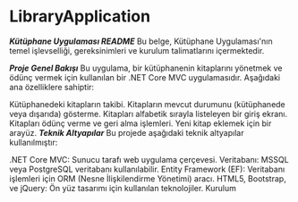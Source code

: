 # LibraryApplication

***Kütüphane Uygulaması README***
Bu belge, Kütüphane Uygulaması'nın temel işlevselliği, gereksinimleri ve kurulum talimatlarını içermektedir.

***Proje Genel Bakışı***
Bu uygulama, bir kütüphanenin kitaplarını yönetmek ve ödünç vermek için kullanılan bir .NET Core MVC uygulamasıdır. Aşağıdaki ana özelliklere sahiptir:

Kütüphanedeki kitapların takibi.
Kitapların mevcut durumunu (kütüphanede veya dışarıda) gösterme.
Kitapları alfabetik sırayla listeleyen bir giriş ekranı.
Kitapları ödünç verme ve geri alma işlemleri.
Yeni kitap eklemek için bir arayüz.
***Teknik Altyapılar***
Bu projede aşağıdaki teknik altyapılar kullanılmıştır:

.NET Core MVC: Sunucu tarafı web uygulama çerçevesi.
Veritabanı: MSSQL veya PostgreSQL veritabanı kullanılabilir.
Entity Framework (EF): Veritabanı işlemleri için ORM (Nesne İlişkilendirme Yönetimi) aracı.
HTML5, Bootstrap, ve jQuery: Ön yüz tasarımı için kullanılan teknolojiler.
Kurulum
